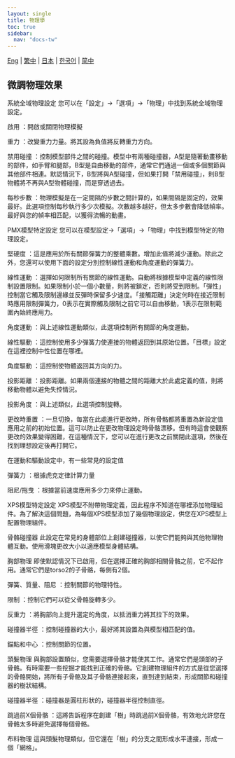 ```yaml
---
layout: single
title: 物理學
toc: true
sidebar:
  nav: "docs-tw"
---
```

[Eng](/dancexr/features/physics) | [繁中](/tw/dancexr/features/physics) | [日本](/jp/dancexr/features/physics) | [한국어](/kr/dancexr/features/physics) | [简中](/zh/dancexr/features/physics)
## 微調物理效果

系統全域物理設定
您可以在「設定」->「選項」->「物理」中找到系統全域物理設定。

啟用
：開啟或關閉物理模擬

重力
：改變重力力量。將其設為負值將反轉重力方向。

禁用碰撞
：控制模型部件之間的碰撞。模型中有兩種碰撞器，A型是隨著動畫移動的部件，如手臂和腿部，B型是自由移動的部件，通常它們通過一個或多個關節與其他部件相連。默認情況下，B型將與A型碰撞，但如果打開「禁用碰撞」，則B型物體將不再與A型物體碰撞，而是穿透過去。

每秒步數
：物理模擬是在一定間隔的步數之間計算的，如果間隔是固定的，效果最好。此選項控制每秒執行多少次模擬。次數越多越好，但太多步數會降低幀率。最好與您的幀率相匹配，以獲得流暢的動畫。

PMX模型特定設定
您可以在模型設定->「選項」->「物理」中找到模型特定的物理設定。

堅硬度
：這是應用於所有關節彈簧力的整體乘數。增加此值將減少運動。除此之外，您還可以使用下面的設定分別控制線性運動和角度運動的彈簧力。

線性運動
：選擇如何限制所有關節的線性運動。自動將根據模型中定義的線性限制設置限制。如果限制小於一個小數量，則將被鎖定，否則將受到限制。「彈性」控制當它觸及限制邊緣並反彈時保留多少速度。「接觸距離」決定何時在接近限制時應用限制彈簧力，0表示在實際觸及限制之前它可以自由移動，1表示在限制範圍內始終應用力。

角度運動
：與上述線性運動類似，此選項控制所有關節的角度運動。

線性驅動
：這控制使用多少彈簧力使連接的物體返回到其原始位置。「目標」設定在這裡控制中性位置在哪裡。

角度驅動
：這控制使物體返回其方向的力。

投影距離
：投影距離。如果兩個連接的物體之間的距離大於此處定義的值，則將移動物體以避免失控情況。

投影角度
：與上述類似，此選項控制旋轉。

更改時重置
：一旦切換，每當在此處進行更改時，所有骨骼都將重置為新設定值應用之前的初始位置。這可以防止在更改物理設定時骨骼漂移。但有時這會使觀察更改的效果變得困難，在這種情況下，您可以在進行更改之前關閉此選項，然後在找到理想設定後再打開它。

在運動和驅動設定中，有一些常見的設定值

彈簧力
：根據虎克定律計算力量

阻尼/拖曳
：根據當前速度應用多少力來停止運動。

XPS模型特定設定
XPS模型不附帶物理定義，因此程序不知道在哪裡添加物理組件。為了解決這個問題，為每個XPS模型添加了幾個物理設定，供您在XPS模型上配置物理組件。

骨骼碰撞器
此設定在常見的身體部位上創建碰撞器，以使它們能夠與其他物理物體互動。使用滑塊更改大小以適應模型身體結構。

胸部物理
即使默認情況下已啟用，但在選擇正確的胸部相關骨骼之前，它不起作用。通常它們是torso2的子骨骼，每側有2個。

彈簧、質量、阻尼
：控制關節的物理特性。

限制
：控制它們可以從父骨骼旋轉多少。

反重力
：將胸部向上提升選定的角度，以抵消重力將其拉下的效果。

碰撞器半徑
：控制碰撞器的大小，最好將其設置為與模型相匹配的值。

錨點和中心
：控制關節的位置。

頭髮物理
與胸部設置類似，您需要選擇骨骼才能使其工作。通常它們是頭部的子骨骼。有時需要一些挖掘才能找到正確的骨骼。它創建物理組件的方式是從您選擇的骨骼開始，將所有子骨骼及其子骨骼連接起來，直到達到結束，形成關節和碰撞器的樹狀結構。

碰撞器半徑
：碰撞器是圓柱形狀的，碰撞器半徑控制直徑。

跳過前X個骨骼
：這將告訴程序在創建「樹」時跳過前X個骨骼，有效地允許您在骨骼太多時避免選擇每個骨骼。

布料物理
這與頭髮物理類似，但它還在「樹」的分支之間形成水平連接，形成一個「網格」。